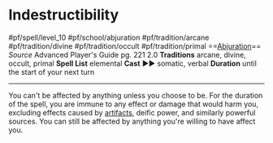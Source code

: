 # Indestructibility
#pf/spell/level_10 #pf/school/abjuration #pf/tradition/arcane #pf/tradition/divine #pf/tradition/occult #pf/tradition/primal
==[Abjuration](../../../Traits/Abjuration.md)==
*Source* Advanced Player's Guide pg. 221 2.0
**Traditions** arcane, divine, occult, primal
**Spell List** elemental
**Cast** ►► somatic, verbal
**Duration** until the start of your next turn

---
You can't be affected by anything unless you choose to be. For the duration of the spell, you are immune to any effect or damage that would harm you, excluding effects caused by [artifacts](artifacts), deific power, and similarly powerful sources. You can still be affected by anything you're willing to have affect you.